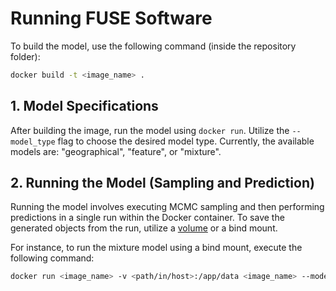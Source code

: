 # Running FUSE Software

To build the model, use the following command (inside the repository folder):
```bash
docker build -t <image_name> .
```

## 1. Model Specifications

After building the image, run the model using `docker run`. Utilize the `--model_type` flag to choose the desired model type. Currently, the available models are: "geographical", "feature", or "mixture".

## 2. Running the Model (Sampling and Prediction)

Running the model involves executing MCMC sampling and then performing predictions in a single run within the Docker container. To save the generated objects from the run, utilize a [volume](https://docs.docker.com/storage/volumes/) or a bind mount.


For instance, to run the mixture model using a bind mount, execute the following command:
```bash
docker run <image_name> -v <path/in/host>:/app/data <image_name> --model_type mixture
```
